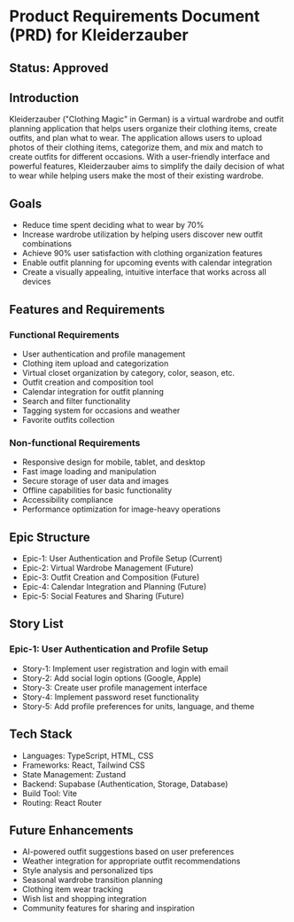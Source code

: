 # Product Requirements Document (PRD) for Kleiderzauber

## Status: Approved

## Introduction

Kleiderzauber ("Clothing Magic" in German) is a virtual wardrobe and outfit planning application that helps users organize their clothing items, create outfits, and plan what to wear. The application allows users to upload photos of their clothing items, categorize them, and mix and match to create outfits for different occasions. With a user-friendly interface and powerful features, Kleiderzauber aims to simplify the daily decision of what to wear while helping users make the most of their existing wardrobe.

## Goals

- Reduce time spent deciding what to wear by 70%
- Increase wardrobe utilization by helping users discover new outfit combinations
- Achieve 90% user satisfaction with clothing organization features
- Enable outfit planning for upcoming events with calendar integration
- Create a visually appealing, intuitive interface that works across all devices

## Features and Requirements

### Functional Requirements

- User authentication and profile management
- Clothing item upload and categorization
- Virtual closet organization by category, color, season, etc.
- Outfit creation and composition tool
- Calendar integration for outfit planning
- Search and filter functionality
- Tagging system for occasions and weather
- Favorite outfits collection

### Non-functional Requirements

- Responsive design for mobile, tablet, and desktop
- Fast image loading and manipulation
- Secure storage of user data and images
- Offline capabilities for basic functionality
- Accessibility compliance
- Performance optimization for image-heavy operations

## Epic Structure

- Epic-1: User Authentication and Profile Setup (Current)
- Epic-2: Virtual Wardrobe Management (Future)
- Epic-3: Outfit Creation and Composition (Future)
- Epic-4: Calendar Integration and Planning (Future)
- Epic-5: Social Features and Sharing (Future)

## Story List

### Epic-1: User Authentication and Profile Setup

- Story-1: Implement user registration and login with email
- Story-2: Add social login options (Google, Apple)
- Story-3: Create user profile management interface
- Story-4: Implement password reset functionality
- Story-5: Add profile preferences for units, language, and theme

## Tech Stack

- Languages: TypeScript, HTML, CSS
- Frameworks: React, Tailwind CSS
- State Management: Zustand
- Backend: Supabase (Authentication, Storage, Database)
- Build Tool: Vite
- Routing: React Router

## Future Enhancements

- AI-powered outfit suggestions based on user preferences
- Weather integration for appropriate outfit recommendations
- Style analysis and personalized tips
- Seasonal wardrobe transition planning
- Clothing item wear tracking
- Wish list and shopping integration
- Community features for sharing and inspiration

